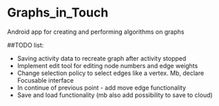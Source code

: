 # Graphs_in_Touch
Android app for creating and performing algorithms on graphs

##TODO list:
* Saving activity data to recreate graph after activity stopped
* Implement edit tool for editing node numbers and edge weights
* Change selection policy to select edges like a vertex. Mb, declare Focusable interface
* In continue of previous point - add move edge functionality
* Save and load functionality (mb also add possibility to save to cloud)
